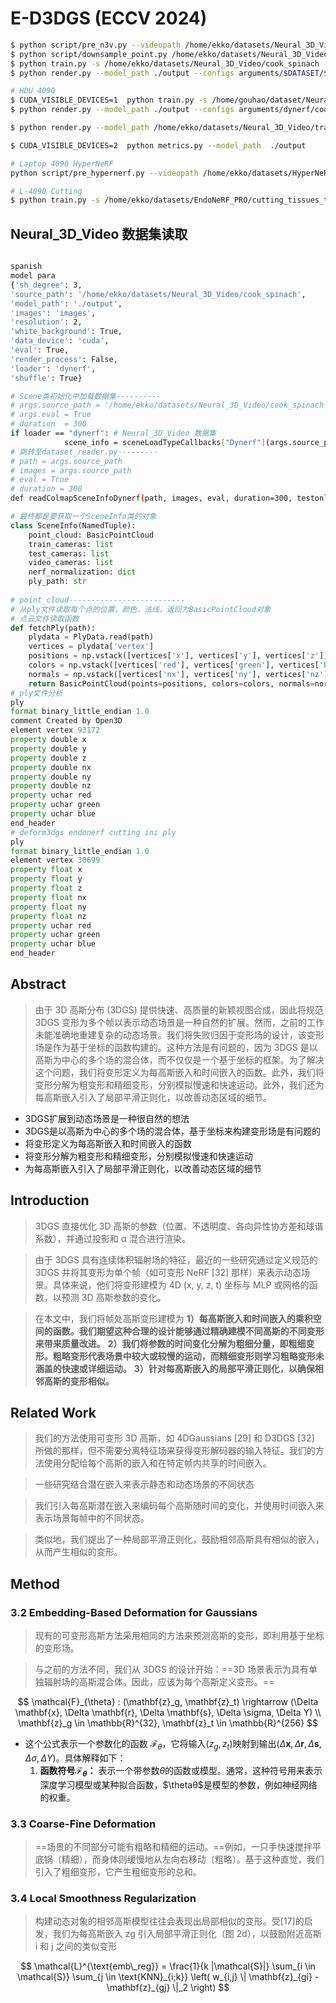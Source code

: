 # E-D3DGS (ECCV 2024)

```bash
$ python script/pre_n3v.py --videopath /home/ekko/datasets/Neural_3D_Video/cook_spinach
$ python script/downsample_point.py /home/ekko/datasets/Neural_3D_Video/cook_spinach/colmap/dense/workspace/fused.ply /home/ekko/datasets/Neural_3D_Video/cook_spinach/points3D_downsample.ply
$ python train.py -s /home/ekko/datasets/Neural_3D_Video/cook_spinach --configs arguments/dynerf/cook_spinach.py --model_path ./output --expname /home/ekko/datasets/Neural_3D_Video/cook_spinach -r 2
$ python render.py --model_path ./output --configs arguments/$DATASET/$CONFIG.py

# HDU 4090
$ CUDA_VISIBLE_DEVICES=1  python train.py -s /home/gouhao/dataset/Neural_3D_Video/cook_spinach --configs arguments/dynerf/cook_spinach.py --model_path ./output --expname /home/gouhao/dataset/Neural_3D_Video/cook_spinach -r 2
$ python render.py --model_path ./output --configs arguments/dynerf/cook_spinach.py

$ python render.py --model_path /home/ekko/datasets/Neural_3D_Video/trans --configs arguments/dynerf/cook_spinach.py --skip_train --skip_video --iteration 3000

$ CUDA_VISIBLE_DEVICES=2  python metrics.py --model_path  ./output

# Laptop 4090 HyperNeRF
python script/pre_hypernerf.py --videopath /home/ekko/datasets/HyperNeRF/vrig-3dprinter

# L-4090 Cutting
$ python train.py -s /home/ekko/datasets/EndoNeRF_PRO/cutting_tissues_twice --configs arguments/endonerf/cutting.py --model_path ./output --expname /home/ekko/datasets/EndoNeRF_PRO/cutting_tissues_twice -r 2

```

## Neural_3D_Video 数据集读取

```bash

spanish
model para 
{'sh_degree': 3, 
'source_path': '/home/ekko/datasets/Neural_3D_Video/cook_spinach', 
'model_path': './output', 
'images': 'images', 
'resolution': 2, 
'white_background': True, 
'data_device': 'cuda', 
'eval': True, 
'render_process': False, 
'loader': 'dynerf', 
'shuffle': True}

# Scene类初始化中加载数据集----------
# args.source_path = '/home/ekko/datasets/Neural_3D_Video/cook_spinach' 数据集所在地址
# args.eval = True
# duration  = 300
if loader == "dynerf": # Neural_3D_Video 数据集
            scene_info = sceneLoadTypeCallbacks["Dynerf"](args.source_path, args.source_path, args.eval, duration=300)
# 跳转至dataset_reader.py---------
# path = args.source_path
# images = args.source_path
# eval = True
# duration = 300
def readColmapSceneInfoDynerf(path, images, eval, duration=300, testonly=None)
```

```python
# 最终都是要获取一个SceneInfo类的对象
class SceneInfo(NamedTuple):
    point_cloud: BasicPointCloud
    train_cameras: list
    test_cameras: list
    video_cameras: list
    nerf_normalization: dict
    ply_path: str
    
# point_cloud--------------------------
# 从ply文件读取每个点的位置，颜色，法线，返回为BasicPointCloud对象
# 点云文件读取函数
def fetchPly(path):
    plydata = PlyData.read(path)
    vertices = plydata['vertex']
    positions = np.vstack([vertices['x'], vertices['y'], vertices['z']]).T
    colors = np.vstack([vertices['red'], vertices['green'], vertices['blue']]).T / 255.0
    normals = np.vstack([vertices['nx'], vertices['ny'], vertices['nz']]).T
    return BasicPointCloud(points=positions, colors=colors, normals=normals)
# ply文件分析
ply
format binary_little_endian 1.0
comment Created by Open3D
element vertex 93172
property double x
property double y
property double z
property double nx
property double ny
property double nz
property uchar red
property uchar green
property uchar blue
end_header
# deform3dgs endonerf cutting ini ply
ply
format binary_little_endian 1.0
element vertex 30699
property float x
property float y
property float z
property float nx
property float ny
property float nz
property uchar red
property uchar green
property uchar blue
end_header
```



## Abstract

> 由于 3D 高斯分布 (3DGS) 提供快速、高质量的新颖视图合成，因此将规范 3DGS 变形为多个帧以表示动态场景是一种自然的扩展。然而，之前的工作未能准确地重建复杂的动态场景。我们将失败归因于变形场的设计，该变形场是作为基于坐标的函数构建的。这种方法是有问题的，因为 3DGS 是以高斯为中心的多个场的混合体，而不仅仅是一个基于坐标的框架。为了解决这个问题，我们将变形定义为每高斯嵌入和时间嵌入的函数。此外，我们将变形分解为粗变形和精细变形，分别模拟慢速和快速运动。此外，我们还为每高斯嵌入引入了局部平滑正则化，以改善动态区域的细节。

+ 3DGS扩展到动态场景是一种很自然的想法
+ 3DGS是以高斯为中心的多个场的混合体，基于坐标来构建变形场是有问题的
+ 将变形定义为每高斯嵌入和时间嵌入的函数
+ 将变形分解为粗变形和精细变形，分别模拟慢速和快速运动
+ 为每高斯嵌入引入了局部平滑正则化，以改善动态区域的细节

## Introduction

> 3DGS 直接优化 3D 高斯的参数（位置、不透明度、各向异性协方差和球谐系数），并通过投影和 α 混合进行渲染。

> 由于 3DGS 具有连续体积辐射场的特征，最近的一些研究通过定义规范的 3DGS 并将其变形为单个帧（如可变形 NeRF [32] 那样）来表示动态场景。具体来说，他们将变形建模为 4D (x, y, z, t) 坐标与 MLP 或网格的函数，以预测 3D 高斯参数的变化。

> 在本文中，我们将帧处高斯变形建模为 
> **1）每高斯嵌入和时间嵌入的乘积空间的函数。我们期望这种合理的设计能够通过精确建模不同高斯的不同变形来带来质量改进。**
> **2）我们将参数的时间变化分解为粗细分量，即粗细变形。粗略变形代表场景中较大或较慢的运动，而精细变形则学习粗略变形未涵盖的快速或详细运动。**
> **3）针对每高斯嵌入的局部平滑正则化，以确保相邻高斯的变形相似。**

## Related Work

> 我们的方法使用可变形 3D 高斯，如 4DGaussians [29] 和 D3DGS [32] 所做的那样，但不需要分离特征场来获得变形解码器的输入特征。我们的方法使用分配给每个高斯的嵌入和在特定帧内共享的时间嵌入。

> 一些研究结合潜在嵌入来表示静态和动态场景的不同状态

> 我们引入每高斯潜在嵌入来编码每个高斯随时间的变化，并使用时间嵌入来表示场景每帧中的不同状态。

> 类似地，我们提出了一种局部平滑正则化，鼓励相邻高斯具有相似的嵌入，从而产生相似的变形。

## Method

### 3.2 Embedding-Based Deformation for Gaussians

> 现有的可变形高斯方法采用相同的方法来预测高斯的变形，即利用基于坐标的变形场。

> 与之前的方法不同，我们从 3DGS 的设计开始：==3D 场景表示为具有单独辐射场的高斯混合体。因此，应该为每个高斯定义变形。==

$$
\mathcal{F}_{\theta} : (\mathbf{z}_g, \mathbf{z}_t) \rightarrow (\Delta \mathbf{x}, \Delta \mathbf{r}, \Delta \mathbf{s}, \Delta \sigma, \Delta Y)
\\ \mathbf{z}_g \in \mathbb{R}^{32}, \mathbf{z}_t \in \mathbb{R}^{256}
$$

+ 这个公式表示一个参数化的函数 $\mathcal{F}_\theta$，它将输入$(z_g, z_t)$映射到输出$(\Delta \mathbf{x}, \Delta \mathbf{r}, \Delta \mathbf{s}, \Delta \sigma, \Delta Y)$。具体解释如下：
    1. **函数符号$\mathcal{F}_\theta$：** 表示一个带参数$\theta$的函数或模型。通常，这种符号用来表示深度学习模型或某种拟合函数，$\thetaθ$是模型的参数，例如神经网络的权重。

### 3.3 Coarse-Fine Deformation

> ==场景的不同部分可能有粗略和精细的运动。==例如，一只手快速搅拌平底锅（精细），而身体则缓慢地从左向右移动（粗略）。基于这种直觉，我们引入了粗细变形，它产生粗细变形的总和。

### 3.4 Local Smoothness Regularization

> 构建动态对象的相邻高斯模型往往会表现出局部相似的变形。受[17]的启发，我们为每高斯嵌入 zg 引入局部平滑正则化（图 2d），以鼓励附近高斯 i 和 j 之间的类似变形

$$
\mathcal{L}^{\text{emb\_reg}} = \frac{1}{k |\mathcal{S}|} \sum_{i \in \mathcal{S}} \sum_{j \in \text{KNN}_{i;k}} \left( w_{i,j} \| \mathbf{z}_{gi} - \mathbf{z}_{gj} \|_2 \right)
$$

